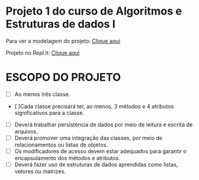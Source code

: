 # Projeto 1 do curso de Algoritmos e Estruturas de dados I

Para ver a modelagem do projeto: [Clique aqui](https://coggle.it/diagram/XaB8EsyjCiYHwrcJ/t/projeto_aed1)

Projeto no Repl.it: [Clique aqui](https://repl.it/@crysthianzaar/ProjetoAED1)
# ESCOPO DO PROJETO
- [ ] Ao menos três classe.
- [ ]Cada classe precisará ter, ao menos, 3 métodos e 4 atributos significativos para a classe.
- [ ] Deverá trabalhar persistência de dados por meio de leitura e escrita de arquivos.
- [ ] Deverá promover uma integração das classes, por meio de relacionamentos ou listas de objetos.
- [ ] Os modificadores de acesso devem estar adequados para garantir o encapsulamento dos métodos e atributos.
- [ ] Deverá fazer uso de estruturas de dados aprendidas como listas, vetores ou matrizes.
